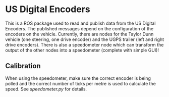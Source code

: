 # US Digital Encoders
This is a ROS package used to read and publish data from the US Digital Encoders. The published messages depend on the configuration of the encoders on the vehicle. Currently, there are nodes for the Taylor Dunn vehicle (one steering, one drive encoder) and the UGPS trailer (left and right drive encoders). There is also a speedometer node which can transform the output of the other nodes into a speedometer (complete with simple GUI)!

## Calibration
When using the speedometer, make sure the correct encoder is being polled and the correct number of ticks per metre is used to calculate the speed. See *speedometer.py* for details.